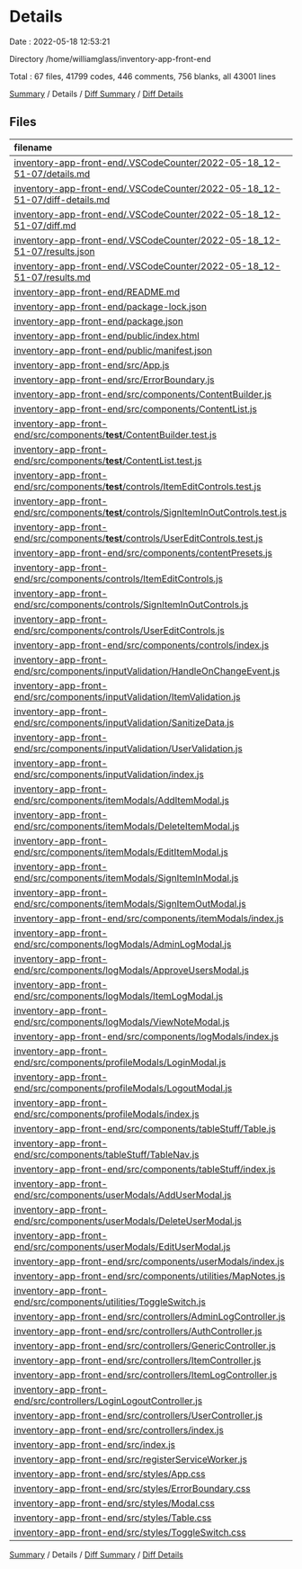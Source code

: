 # Details

Date : 2022-05-18 12:53:21

Directory /home/williamglass/inventory-app-front-end

Total : 67 files,  41799 codes, 446 comments, 756 blanks, all 43001 lines

[Summary](results.md) / Details / [Diff Summary](diff.md) / [Diff Details](diff-details.md)

## Files
| filename | language | code | comment | blank | total |
| :--- | :--- | ---: | ---: | ---: | ---: |
| [inventory-app-front-end/.VSCodeCounter/2022-05-18_12-51-07/details.md](/inventory-app-front-end/.VSCodeCounter/2022-05-18_12-51-07/details.md) | Markdown | 56 | 0 | 6 | 62 |
| [inventory-app-front-end/.VSCodeCounter/2022-05-18_12-51-07/diff-details.md](/inventory-app-front-end/.VSCodeCounter/2022-05-18_12-51-07/diff-details.md) | Markdown | 9 | 0 | 6 | 15 |
| [inventory-app-front-end/.VSCodeCounter/2022-05-18_12-51-07/diff.md](/inventory-app-front-end/.VSCodeCounter/2022-05-18_12-51-07/diff.md) | Markdown | 12 | 0 | 7 | 19 |
| [inventory-app-front-end/.VSCodeCounter/2022-05-18_12-51-07/results.json](/inventory-app-front-end/.VSCodeCounter/2022-05-18_12-51-07/results.json) | JSON | 1 | 0 | 0 | 1 |
| [inventory-app-front-end/.VSCodeCounter/2022-05-18_12-51-07/results.md](/inventory-app-front-end/.VSCodeCounter/2022-05-18_12-51-07/results.md) | Markdown | 29 | 0 | 7 | 36 |
| [inventory-app-front-end/README.md](/inventory-app-front-end/README.md) | Markdown | 38 | 0 | 33 | 71 |
| [inventory-app-front-end/package-lock.json](/inventory-app-front-end/package-lock.json) | JSON | 36,118 | 0 | 1 | 36,119 |
| [inventory-app-front-end/package.json](/inventory-app-front-end/package.json) | JSON | 49 | 0 | 1 | 50 |
| [inventory-app-front-end/public/index.html](/inventory-app-front-end/public/index.html) | HTML | 20 | 23 | 1 | 44 |
| [inventory-app-front-end/public/manifest.json](/inventory-app-front-end/public/manifest.json) | JSON | 25 | 0 | 1 | 26 |
| [inventory-app-front-end/src/App.js](/inventory-app-front-end/src/App.js) | JavaScript | 12 | 0 | 4 | 16 |
| [inventory-app-front-end/src/ErrorBoundary.js](/inventory-app-front-end/src/ErrorBoundary.js) | JavaScript | 32 | 5 | 5 | 42 |
| [inventory-app-front-end/src/components/ContentBuilder.js](/inventory-app-front-end/src/components/ContentBuilder.js) | JavaScript | 222 | 8 | 18 | 248 |
| [inventory-app-front-end/src/components/ContentList.js](/inventory-app-front-end/src/components/ContentList.js) | JavaScript | 205 | 9 | 22 | 236 |
| [inventory-app-front-end/src/components/__test__/ContentBuilder.test.js](/inventory-app-front-end/src/components/__test__/ContentBuilder.test.js) | JavaScript | 18 | 5 | 9 | 32 |
| [inventory-app-front-end/src/components/__test__/ContentList.test.js](/inventory-app-front-end/src/components/__test__/ContentList.test.js) | JavaScript | 11 | 4 | 4 | 19 |
| [inventory-app-front-end/src/components/__test__/controls/ItemEditControls.test.js](/inventory-app-front-end/src/components/__test__/controls/ItemEditControls.test.js) | JavaScript | 52 | 3 | 11 | 66 |
| [inventory-app-front-end/src/components/__test__/controls/SignItemInOutControls.test.js](/inventory-app-front-end/src/components/__test__/controls/SignItemInOutControls.test.js) | JavaScript | 34 | 3 | 10 | 47 |
| [inventory-app-front-end/src/components/__test__/controls/UserEditControls.test.js](/inventory-app-front-end/src/components/__test__/controls/UserEditControls.test.js) | JavaScript | 52 | 3 | 11 | 66 |
| [inventory-app-front-end/src/components/contentPresets.js](/inventory-app-front-end/src/components/contentPresets.js) | JavaScript | 126 | 2 | 6 | 134 |
| [inventory-app-front-end/src/components/controls/ItemEditControls.js](/inventory-app-front-end/src/components/controls/ItemEditControls.js) | JavaScript | 102 | 3 | 11 | 116 |
| [inventory-app-front-end/src/components/controls/SignItemInOutControls.js](/inventory-app-front-end/src/components/controls/SignItemInOutControls.js) | JavaScript | 85 | 3 | 10 | 98 |
| [inventory-app-front-end/src/components/controls/UserEditControls.js](/inventory-app-front-end/src/components/controls/UserEditControls.js) | JavaScript | 110 | 3 | 12 | 125 |
| [inventory-app-front-end/src/components/controls/index.js](/inventory-app-front-end/src/components/controls/index.js) | JavaScript | 8 | 3 | 1 | 12 |
| [inventory-app-front-end/src/components/inputValidation/HandleOnChangeEvent.js](/inventory-app-front-end/src/components/inputValidation/HandleOnChangeEvent.js) | JavaScript | 256 | 39 | 16 | 311 |
| [inventory-app-front-end/src/components/inputValidation/ItemValidation.js](/inventory-app-front-end/src/components/inputValidation/ItemValidation.js) | JavaScript | 104 | 11 | 26 | 141 |
| [inventory-app-front-end/src/components/inputValidation/SanitizeData.js](/inventory-app-front-end/src/components/inputValidation/SanitizeData.js) | JavaScript | 26 | 6 | 10 | 42 |
| [inventory-app-front-end/src/components/inputValidation/UserValidation.js](/inventory-app-front-end/src/components/inputValidation/UserValidation.js) | JavaScript | 85 | 1 | 24 | 110 |
| [inventory-app-front-end/src/components/inputValidation/index.js](/inventory-app-front-end/src/components/inputValidation/index.js) | JavaScript | 10 | 3 | 1 | 14 |
| [inventory-app-front-end/src/components/itemModals/AddItemModal.js](/inventory-app-front-end/src/components/itemModals/AddItemModal.js) | JavaScript | 278 | 8 | 27 | 313 |
| [inventory-app-front-end/src/components/itemModals/DeleteItemModal.js](/inventory-app-front-end/src/components/itemModals/DeleteItemModal.js) | JavaScript | 94 | 7 | 19 | 120 |
| [inventory-app-front-end/src/components/itemModals/EditItemModal.js](/inventory-app-front-end/src/components/itemModals/EditItemModal.js) | JavaScript | 368 | 11 | 30 | 409 |
| [inventory-app-front-end/src/components/itemModals/SignItemInModal.js](/inventory-app-front-end/src/components/itemModals/SignItemInModal.js) | JavaScript | 126 | 8 | 19 | 153 |
| [inventory-app-front-end/src/components/itemModals/SignItemOutModal.js](/inventory-app-front-end/src/components/itemModals/SignItemOutModal.js) | JavaScript | 216 | 14 | 26 | 256 |
| [inventory-app-front-end/src/components/itemModals/index.js](/inventory-app-front-end/src/components/itemModals/index.js) | JavaScript | 12 | 3 | 1 | 16 |
| [inventory-app-front-end/src/components/logModals/AdminLogModal.js](/inventory-app-front-end/src/components/logModals/AdminLogModal.js) | JavaScript | 109 | 5 | 16 | 130 |
| [inventory-app-front-end/src/components/logModals/ApproveUsersModal.js](/inventory-app-front-end/src/components/logModals/ApproveUsersModal.js) | JavaScript | 178 | 2 | 20 | 200 |
| [inventory-app-front-end/src/components/logModals/ItemLogModal.js](/inventory-app-front-end/src/components/logModals/ItemLogModal.js) | JavaScript | 104 | 5 | 13 | 122 |
| [inventory-app-front-end/src/components/logModals/ViewNoteModal.js](/inventory-app-front-end/src/components/logModals/ViewNoteModal.js) | JavaScript | 56 | 0 | 8 | 64 |
| [inventory-app-front-end/src/components/logModals/index.js](/inventory-app-front-end/src/components/logModals/index.js) | JavaScript | 10 | 0 | 1 | 11 |
| [inventory-app-front-end/src/components/profileModals/LoginModal.js](/inventory-app-front-end/src/components/profileModals/LoginModal.js) | JavaScript | 154 | 8 | 15 | 177 |
| [inventory-app-front-end/src/components/profileModals/LogoutModal.js](/inventory-app-front-end/src/components/profileModals/LogoutModal.js) | JavaScript | 65 | 4 | 11 | 80 |
| [inventory-app-front-end/src/components/profileModals/index.js](/inventory-app-front-end/src/components/profileModals/index.js) | JavaScript | 6 | 0 | 1 | 7 |
| [inventory-app-front-end/src/components/tableStuff/Table.js](/inventory-app-front-end/src/components/tableStuff/Table.js) | JavaScript | 142 | 0 | 7 | 149 |
| [inventory-app-front-end/src/components/tableStuff/TableNav.js](/inventory-app-front-end/src/components/tableStuff/TableNav.js) | JavaScript | 30 | 0 | 2 | 32 |
| [inventory-app-front-end/src/components/tableStuff/index.js](/inventory-app-front-end/src/components/tableStuff/index.js) | JavaScript | 6 | 0 | 1 | 7 |
| [inventory-app-front-end/src/components/userModals/AddUserModal.js](/inventory-app-front-end/src/components/userModals/AddUserModal.js) | JavaScript | 352 | 12 | 32 | 396 |
| [inventory-app-front-end/src/components/userModals/DeleteUserModal.js](/inventory-app-front-end/src/components/userModals/DeleteUserModal.js) | JavaScript | 109 | 7 | 18 | 134 |
| [inventory-app-front-end/src/components/userModals/EditUserModal.js](/inventory-app-front-end/src/components/userModals/EditUserModal.js) | JavaScript | 424 | 22 | 31 | 477 |
| [inventory-app-front-end/src/components/userModals/index.js](/inventory-app-front-end/src/components/userModals/index.js) | JavaScript | 8 | 3 | 1 | 12 |
| [inventory-app-front-end/src/components/utilities/MapNotes.js](/inventory-app-front-end/src/components/utilities/MapNotes.js) | JavaScript | 24 | 0 | 0 | 24 |
| [inventory-app-front-end/src/components/utilities/ToggleSwitch.js](/inventory-app-front-end/src/components/utilities/ToggleSwitch.js) | JavaScript | 21 | 0 | 4 | 25 |
| [inventory-app-front-end/src/controllers/AdminLogController.js](/inventory-app-front-end/src/controllers/AdminLogController.js) | JavaScript | 22 | 9 | 6 | 37 |
| [inventory-app-front-end/src/controllers/AuthController.js](/inventory-app-front-end/src/controllers/AuthController.js) | JavaScript | 113 | 33 | 23 | 169 |
| [inventory-app-front-end/src/controllers/GenericController.js](/inventory-app-front-end/src/controllers/GenericController.js) | JavaScript | 25 | 7 | 6 | 38 |
| [inventory-app-front-end/src/controllers/ItemController.js](/inventory-app-front-end/src/controllers/ItemController.js) | JavaScript | 34 | 12 | 10 | 56 |
| [inventory-app-front-end/src/controllers/ItemLogController.js](/inventory-app-front-end/src/controllers/ItemLogController.js) | JavaScript | 22 | 9 | 7 | 38 |
| [inventory-app-front-end/src/controllers/LoginLogoutController.js](/inventory-app-front-end/src/controllers/LoginLogoutController.js) | JavaScript | 32 | 5 | 8 | 45 |
| [inventory-app-front-end/src/controllers/UserController.js](/inventory-app-front-end/src/controllers/UserController.js) | JavaScript | 60 | 18 | 15 | 93 |
| [inventory-app-front-end/src/controllers/index.js](/inventory-app-front-end/src/controllers/index.js) | JavaScript | 14 | 2 | 1 | 17 |
| [inventory-app-front-end/src/index.js](/inventory-app-front-end/src/index.js) | JavaScript | 11 | 3 | 2 | 16 |
| [inventory-app-front-end/src/registerServiceWorker.js](/inventory-app-front-end/src/registerServiceWorker.js) | JavaScript | 79 | 28 | 11 | 118 |
| [inventory-app-front-end/src/styles/App.css](/inventory-app-front-end/src/styles/App.css) | CSS | 97 | 17 | 19 | 133 |
| [inventory-app-front-end/src/styles/ErrorBoundary.css](/inventory-app-front-end/src/styles/ErrorBoundary.css) | CSS | 11 | 0 | 1 | 12 |
| [inventory-app-front-end/src/styles/Modal.css](/inventory-app-front-end/src/styles/Modal.css) | CSS | 212 | 22 | 32 | 266 |
| [inventory-app-front-end/src/styles/Table.css](/inventory-app-front-end/src/styles/Table.css) | CSS | 195 | 22 | 33 | 250 |
| [inventory-app-front-end/src/styles/ToggleSwitch.css](/inventory-app-front-end/src/styles/ToggleSwitch.css) | CSS | 73 | 3 | 5 | 81 |

[Summary](results.md) / Details / [Diff Summary](diff.md) / [Diff Details](diff-details.md)